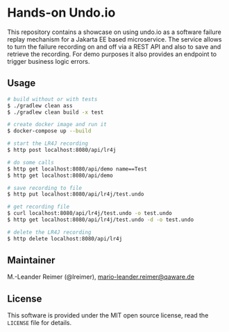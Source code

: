 # Hands-on Undo.io

This repository contains a showcase on using undo.io as a software failure replay mechanism for a Jakarta EE based
microservice. The service allows to turn the failure recording on and off via a REST API and also to save and retrieve
the recording. For demo purposes it also provides an endpoint to trigger business logic errors.

## Usage

```bash
# build without or with tests
$ ./gradlew clean ass
$ ./gradlew clean build -x test

# create docker image and run it
$ docker-compose up --build

# start the LR4J recording
$ http post localhost:8080/api/lr4j

# do some calls
$ http get localhost:8080/api/demo name==Test
$ http get localhost:8080/api/demo

# save recording to file
$ http put localhost:8080/api/lr4j/test.undo

# get recording file
$ curl localhost:8080/api/lr4j/test.undo -o test.undo
$ http get localhost:8080/api/lr4j/test.undo -d -o test.undo 

# delete the LR4J recording
$ http delete localhost:8080/api/lr4j 
```

## Maintainer

M.-Leander Reimer (@lreimer), <mario-leander.reimer@qaware.de>

## License

This software is provided under the MIT open source license, read the `LICENSE` file for details.